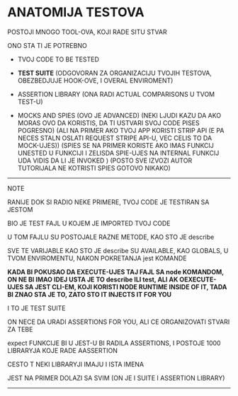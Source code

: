 # ANATOMIJA TESTOVA

POSTOJI MNOGO TOOL-OVA, KOJI RADE SITU STVAR

ONO STA TI JE POTREBNO

- TVOJ CODE TO BE TESTED

- **TEST SUITE** (ODGOVORAN ZA ORGANIZACIJU TVOJIH TESTOVA, OBEZBEDJUJE HOOK-OVE, I OVERAL ENVIROMENT)

- ASSERTION LIBRARY (ONA RADI ACTUAL COMPARISONS U TVOM TEST-U)

- MOCKS AND SPIES (OVO JE ADVANCED) (NEKI LJUDI KAZU DA AKO MORAS OVO DA KORISTIS, DA TI USTVARI SVOJ CODE PISES POGRESNO) (ALI NA PRIMER AKO TVOJ APP KORISTI STRIP API (E PA NECES STALN OSLATI REQUEST STRIPE API-U, VEC CELIS TO DA MOCK-UJES)) (SPIES SE NA PRIMER KORISTE AKO IMAS FUNKCIJ UNESTED U FUNKCIJI I ZELISDA SPIE-UJES NA INTERNAL FUNKCIJ UDA VIDIS DA LI JE INVOKED ) (POSTO SVE IZVOZI AUTOR TUTORIJALA NE KOTRISTI SPIES GOTOVO NIKAKO)

******

NOTE

RANIJE DOK SI RADIO NEKE PRIMERE, TVOJ CODE JE TESTIRAN SA JESTOM

BIO JE TEST FAJL U KOJEM JE IMPORTED TVOJ CODE

U TOM FAJLU SU POSTOJALE RAZNE METODE, KAO STO JE describe

SVE TE VARIJABLE KAO STO JE describe SU AVAILABLE, KAO GLOBALS, U TVOM ENVIROMENTU, NAKON POKRETANJA jest KOMANDE

**KADA BI POKUSAO DA EXECUTE-UJES TAJ FAJL SA node KOMANDOM, ON NE BI IMAO IDEJ USTA JE TO describe ILI test, ALI AK OEXECUTE-UJES SA JEST CLI-EM, KOJI KORISTI NODE RUNTIME INSIDE OF IT, TADA BI ZNAO STA JE TO, ZATO STO IT INJECTS IT FOR YOU**

I TO JE TEST SUITE

ON NECE DA URADI ASSERTIONS FOR YOU, ALI CE ORGANIZOVATI STVARI ZA TEBE

expect FUNKCIJE BI U JEST-U BI RADILA ASSERTIONS, I POSTOJE 1000 LIBRARYJA KOJE RADE AASSERTION

CESTO T NEKI LIBRARYJI IMAJU I ISTA IMENA

JEST NA PRIMER DOLAZI SA SVIM (ON JE I SUITE I ASSERTION LIBRARY)

******